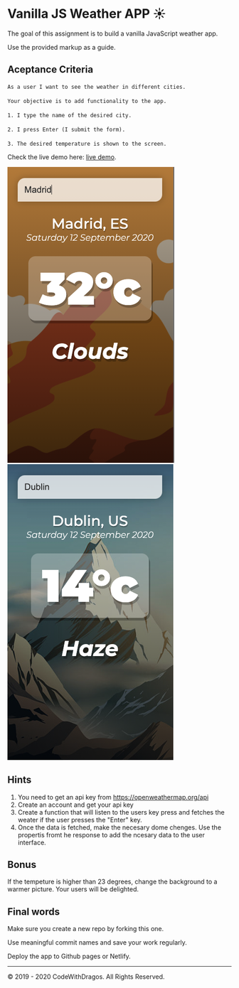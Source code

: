 # Vanilla JS Weather APP ☀️

The goal of this assignment is to build a vanilla JavaScript weather app.

Use the provided markup as a guide.

## Aceptance Criteria

```
As a user I want to see the weather in different cities.

Your objective is to add functionality to the app.

1. I type the name of the desired city.

2. I press Enter (I submit the form).

3. The desired temperature is shown to the screen.
```

Check the live demo here: [live demo](https://vanilla-js-weather-app-codewithdragos.netlify.app/).

![oracle app demo](./weather-in-madrid.png)
![oracle app with phrase demo](./weather-in-dublin.png)

## Hints

1. You need to get an api key from https://openweathermap.org/api
2. Create an account and get your api key
3. Create a function that will listen to the users key press and fetches the weater if the user presses the "Enter" key.
4. Once the data is fetched, make the necesary dome chenges. Use the propertis fromt he response to add the ncesary data to the user interface.


## Bonus

If the tempeture is higher than 23 degrees, change the background to a warmer picture. Your users will be delighted.

## Final words

Make sure you create a new repo by forking this one.

Use meaningful commit names and save your work regularly.

Deploy the app to Github pages or Netlify.

---

© 2019 - 2020 CodeWithDragos. All Rights Reserved.
